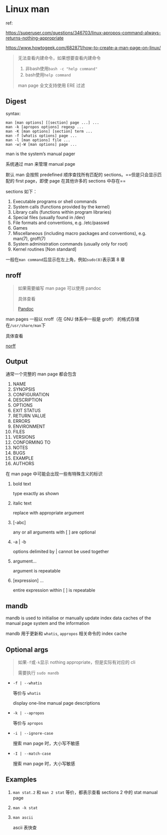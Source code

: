 # Linux man 

ref:

https://superuser.com/questions/346703/linux-apropos-command-always-returns-nothing-appropriate

https://www.howtogeek.com/682871/how-to-create-a-man-page-on-linux/

> 无法查看内建命令，如果想要查看内建命令
>
> 1. 非bash使用`bash -c "help command"`
>2. bash使用`help command`
> 
> man page 全文支持使用 ERE 过滤

## Digest

syntax:

```
man [man options] [[section] page ...] ...
man -k [apropos options] regexp ...
man -K [man options] [section] term ...
man -f [whatis options] page ...
man -l [man options] file ...
man -w|-W [man options] page ...
```

man is the system’s manual pager

系统通过 man 来管理 manual page

默认 man 会按照 predefined 顺序查找所有匹配的 sections。==但是只会显示匹配的 first page，即使 page 在其他许多的 sections 中存在==

sections 如下：

1.  Executable programs or shell commands
2.  System calls (functions provided by the kernel)
3.  Library calls (functions within program libraries)
4.  Special files (usually found in /dev)
5.  File formats and conventions, e.g. /etc/passwd
6.  Games
7.  Miscellaneous (including  macro  packages  and  conventions),  e.g.
        man(7), groff(7)
8.  System administration commands (usually only for root)
9.  Kernel routines [Non standard]

一般在`man command`后显示在左上角，例如`sudo(8)`表示第 8 章

## nroff

> 如果需要编写 man page 可以使用 pandoc
>
> 具体查看
>
> [Pandoc]()

man pages 一般以 nroff（在 GNU 体系中一般是 groff） 的格式存储在`/usr/share/man`下

具体查看

[norff]()

## Output

通常一个完整的 man page 都会包含

1. NAME
2. SYNOPSIS
3. CONFIGURATION
4. DESCRIPTION
5. OPTIONS
6. EXIT STATUS
7. RETURN VALUE
8. ERRORS
9. ENVIRONMENT
10. FILES
11. VERSIONS
12. CONFORMING TO
13. NOTES
14. BUGS
15. EXAMPLE
16. AUTHORS

在 man page 中可能会出现一些有特殊含义的标识

1. bold text

   type exactly as shown

2. italic text

   replace with appropriate argument

3. [-abc]

   any or all arguments with [ ] are optional

4. -a | -b

   options delimited by | cannot be used together

5. argument...

   argument is repeatable

6. [expression] ...

   entire expression within [ ] is repeatable

## mandb

mandb is used to initialise or manually update index data caches of the manual page system and the information

mandb 用于更新和 `whatis`, `appropos` 相关命令的 index cache

## Optional args

> 如果`-f`或`-k`显示 nothing appropriate，但是实际有对应的 cli
>
> 需要执行 `sudo mandb`

- `-f | --whatis`

  等价与 `whatis`

  display one-line manual page descriptions

- `-k | --apropos`

  等价与 `apropos`

- `-i | --ignore-case`

  搜索 man page 时，大小写不敏感

- `-I | --match-case`

  搜索 man page 时，大小写敏感

## Examples

1. `man stat.2` 和 `man 2 stat` 等价，都表示查看 sections 2 中的 stat manual page

2. `man -k stat`

3. `man ascii`

   ascii 表快查


